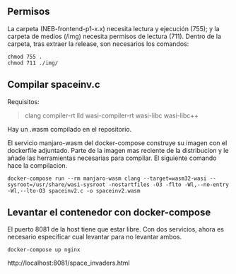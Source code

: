 ## Permisos
La carpeta (NEB-frontend-p1-x.x) necesita lectura y ejecución (755); y la carpeta de medios (/img) necesita permisos de lectura (711). Dentro de la carpeta, tras extraer la release, son necesarios los comandos:
```
chmod 755 .
chmod 711 ./img/
```

## Compilar spaceinv.c
Requisitos:
>clang compiler-rt lld wasi-compiler-rt wasi-libc wasi-libc++   

Hay un .wasm compilado en el repositorio.

El servicio manjaro-wasm del docker-compose construye su imagen con el dockerfile adjuntado. Parte de la imagen mas reciente de la distribucion y le añade las herramientas necesarias para compilar. El siguiente comando hace la compilacion.
```
docker-compose run --rm manjaro-wasm clang --target=wasm32-wasi --sysroot=/usr/share/wasi-sysroot -nostartfiles -O3 -flto -Wl,--no-entry -Wl,--lto-O3 spaceinv2.c -o spaceinv2.wasm
```

## Levantar el contenedor con docker-compose
El puerto 8081 de la host tiene que estar libre. Con dos servicios, ahora es necesario especificar cual levantar para no levantar ambos.
```
docker-compose up nginx
```
http://localhost:8081/space_invaders.html

